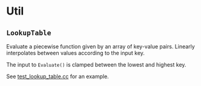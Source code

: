 # Util

## `LookupTable`

Evaluate a piecewise function given by an array of key-value pairs. Linearly interpolates between values according to the input key.

The input to `Evaluate()` is clamped between the lowest and highest key.

See [test_lookup_table.cc](test_lookup_table.cc) for an example.

